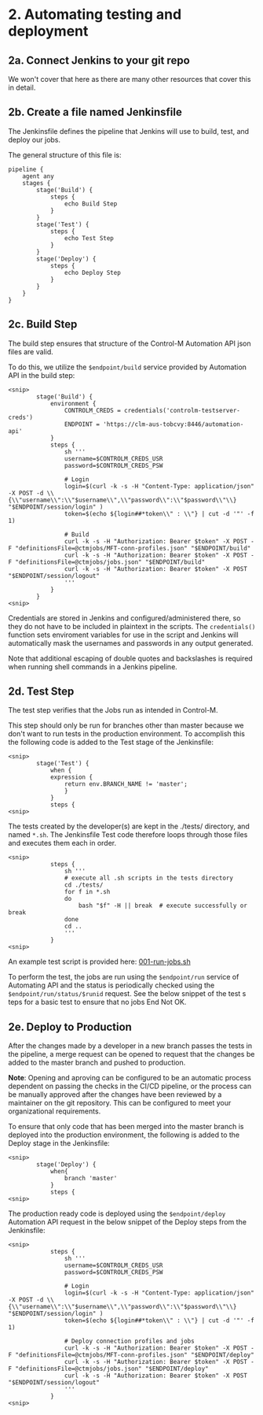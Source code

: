 # 2. Automating testing and deployment

## 2a. Connect Jenkins to your git repo

We won't cover that here as there are many other resources that cover this in
detail.

## 2b. Create a file named Jenkinsfile

The Jenkinsfile defines the pipeline that Jenkins will use to build, test, and 
deploy our jobs.

The general structure of this file is:
```
pipeline {
    agent any
    stages {
        stage('Build') {
            steps {
                echo Build Step
            }
        }
        stage('Test') {
            steps {
                echo Test Step
            }
        }
        stage('Deploy') {
            steps {
                echo Deploy Step
            }
        }
    }
}

```

## 2c. Build Step

The build step ensures that structure of the Control-M Automation API json files
are valid.

To do this, we utilize the ```$endpoint/build``` service provided by Automation 
API in the build step:

```
<snip>
        stage('Build') {
            environment {
                CONTROLM_CREDS = credentials('controlm-testserver-creds')
                ENDPOINT = 'https://clm-aus-tobcvy:8446/automation-api'
            }
            steps {
                sh '''
                username=$CONTROLM_CREDS_USR
                password=$CONTROLM_CREDS_PSW

                # Login
                login=$(curl -k -s -H "Content-Type: application/json" -X POST -d \\{\\"username\\":\\"$username\\",\\"password\\":\\"$password\\"\\} "$ENDPOINT/session/login" )
                token=$(echo ${login##*token\\" : \\"} | cut -d '"' -f 1)

                # Build
                curl -k -s -H "Authorization: Bearer $token" -X POST -F "definitionsFile=@ctmjobs/MFT-conn-profiles.json" "$ENDPOINT/build"
                curl -k -s -H "Authorization: Bearer $token" -X POST -F "definitionsFile=@ctmjobs/jobs.json" "$ENDPOINT/build"
                curl -k -s -H "Authorization: Bearer $token" -X POST "$ENDPOINT/session/logout"
                '''
            }
        }
<snip>
```

Credentials are stored in Jenkins and configured/administered there, so they
do not have to be included in plaintext in the scripts. The `credentials()` 
function sets enviroment variables for use in the script and Jenkins will 
automatically mask the usernames and passwords in any output generated.

Note that additional escaping of double quotes and backslashes is required when 
running shell commands in a Jenkins pipeline.

## 2d. Test Step

The test step verifies that the Jobs run as intended in Control-M.

This step should only be run for branches other than master because we don't
want to run tests in the production environment. To accomplish this the 
following code is added to the Test stage of the Jenkinsfile:

```
<snip>
        stage('Test') {
            when {
            expression {
                return env.BRANCH_NAME != 'master';
                }
            }
            steps {
<snip>
```

The tests created by the developer(s) are kept in the ./tests/ directory, and
named `*.sh`. The Jenkinsfile Test code therefore loops through those files and 
executes them each in order.

```
<snip>
            steps {
                sh '''
                # execute all .sh scripts in the tests directory
                cd ./tests/
                for f in *.sh
                do
                    bash "$f" -H || break  # execute successfully or break
                done
                cd ..
                '''
            }
<snip>
```

An example test script is provided here: [001-run-jobs.sh](./tests/001-run-jobs.sh)

To perform the test, the jobs are run using the ```$endpoint/run``` service of 
Automating API and the status is periodically checked using the 
```$endpoint/run/status/$runid``` request. See the below snippet of the test s
teps for a basic test to ensure that no jobs End Not OK.


## 2e. Deploy to Production

After the changes made by a developer in a new branch passes the tests in the 
pipeline, a merge request can be opened to request that the changes be added to 
the master branch and pushed to production.

**Note**: Opening and aproving can be configured to be an automatic process 
dependent on passing the checks in the CI/CD pipeline, or the process can be 
manually approved after the changes have been reviewed by a maintainer on the 
git repository. This can be configured to meet your organizational requirements.

To ensure that only code that has been merged into the master branch is deployed
into the production environment, the following is added to the Deploy stage in 
the Jenkinsfile:

```
<snip>
        stage('Deploy') {
            when{
                branch 'master'
            }
            steps {
<snip>
```

The production ready code is deployed using the ```$endpoint/deploy``` Automation
API request in the below snippet of the Deploy steps from the Jenkinsfile:

```
<snip>
            steps {
                sh '''
                username=$CONTROLM_CREDS_USR
                password=$CONTROLM_CREDS_PSW

                # Login
                login=$(curl -k -s -H "Content-Type: application/json" -X POST -d \\{\\"username\\":\\"$username\\",\\"password\\":\\"$password\\"\\} "$ENDPOINT/session/login" )
                token=$(echo ${login##*token\\" : \\"} | cut -d '"' -f 1)

                # Deploy connection profiles and jobs
                curl -k -s -H "Authorization: Bearer $token" -X POST -F "definitionsFile=@ctmjobs/MFT-conn-profiles.json" "$ENDPOINT/deploy"
                curl -k -s -H "Authorization: Bearer $token" -X POST -F "definitionsFile=@ctmjobs/jobs.json" "$ENDPOINT/deploy"
                curl -k -s -H "Authorization: Bearer $token" -X POST "$ENDPOINT/session/logout"
                '''                
            }
<snip>
```